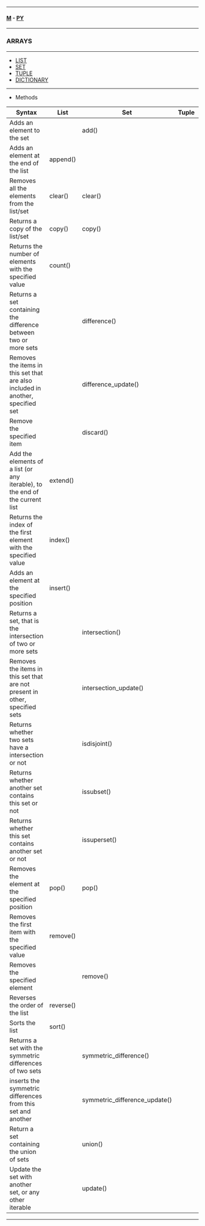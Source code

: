 
---

#### [M](https://github.com/ttltrk/TTT/blob/master/menu.md) - [PY](https://github.com/ttltrk/TTT/blob/master/PY/PY.md)

---

### ARRAYS

---

- [LIST](https://github.com/ttltrk/TTT/blob/master/PY/ARRAYS/LIST/LIST.md)
- [SET](https://github.com/ttltrk/TTT/blob/master/PY/ARRAYS/SET/SET.md)
- [TUPLE](https://github.com/ttltrk/TTT/blob/master/PY/ARRAYS/TUPLE/TUPLE.md)
- [DICTIONARY](https://github.com/ttltrk/TTT/blob/master/PY/ARRAYS/DICT/DICT.md)

---

- Methods

| Syntax                                      | List        | Set         | Tuple       | Dictionary  |
| ------------------------------------------- | ----------- | ----------- | ----------- | ----------- |
| Adds an element to the set                  |             | add()       |             |             |
| Adds an element at the end of the list      | append()    |             |             |             |
| Removes all the elements from the list/set  | clear()     | clear()     |             |             |
| Returns a copy of the list/set              | copy()      | copy()      |             |             |
| Returns the number of elements with the specified value | count() |  |  |  |
| Returns a set containing the difference between two or more sets | | difference() | | |
| Removes the items in this set that are also included in another, specified set | | difference_update() | | |
| Remove the specified item | | discard() | | |
| Add the elements of a list (or any iterable), to the end of the current list | extend() |  |  |  |
| Returns the index of the first element with the specified value | index() | | | |
| Adds an element at the specified position | insert() | | | |
| Returns a set, that is the intersection of two or more sets | | intersection() | | |
| Removes the items in this set that are not present in other, specified sets | | intersection_update() | | |
| Returns whether two sets have a intersection or not | | isdisjoint() | | |
| Returns whether another set contains this set or not | | issubset() | | |
| Returns whether this set contains another set or not | | issuperset() | | |
| Removes the element at the specified position | pop() | pop() | | |
| Removes the first item with the specified value | remove() | | | |
| Removes the specified element | | remove() | | |
| Reverses the order of the list | reverse() | | | |
| Sorts the list | sort() | | | |
| Returns a set with the symmetric differences of two sets | | symmetric_difference() | | |
| inserts the symmetric differences from this set and another | | symmetric_difference_update() | | |
| Return a set containing the union of sets | | union() | | |
| Update the set with another set, or any other iterable | | update() | | |

---

